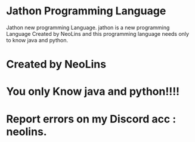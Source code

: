 # Jathon Programming Language
Jathon new programming Language.
jathon is a new programming Language Created by NeoLins and this programming language needs only to know java and python.
# Created by NeoLins
# You only Know java and python!!!!
# Report errors on my Discord acc : neolins.
